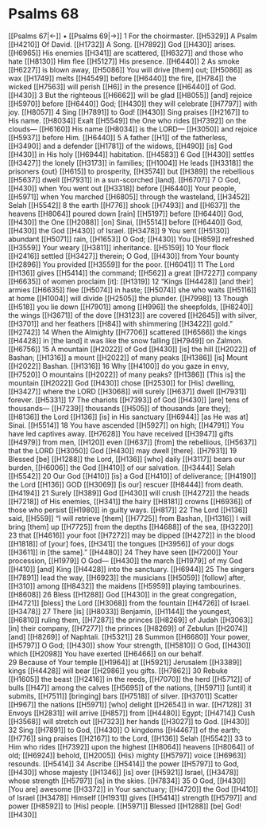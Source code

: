 # Psalms 68
[[Psalms 67|←]] • [[Psalms 69|→]]
1 For the choirmaster. [[H5329]] A Psalm [[H4210]] Of David. [[H1732]] A Song. [[H7892]] God [[H430]] arises. [[H6965]] His enemies [[H341]] are scattered, [[H6327]] and those who hate [[H8130]] Him flee [[H5127]] His presence. [[H6440]] 
2 As smoke [[H6227]] is blown away, [[H5086]] You will drive [them] out; [[H5086]] as wax [[H1749]] melts [[H4549]] before [[H6440]] the fire, [[H784]] the wicked [[H7563]] will perish [[H6]] in the presence [[H6440]] of God. [[H430]] 
3 But the righteous [[H6662]] will be glad [[H8055]] [and] rejoice [[H5970]] before [[H6440]] God; [[H430]] they will celebrate [[H7797]] with joy. [[H8057]] 
4 Sing [[H7891]] to God! [[H430]] Sing praises [[H2167]] to His name. [[H8034]] Exalt [[H5549]] the One who rides [[H7392]] on the clouds— [[H6160]] His name [[H8034]] is the LORD— [[H3050]] and rejoice [[H5937]] before Him. [[H6440]] 
5 A father [[H1]] of the fatherless, [[H3490]] and a defender [[H1781]] of the widows, [[H490]] [is] God [[H430]] in His holy [[H6944]] habitation. [[H4583]] 
6 God [[H430]] settles [[H3427]] the lonely [[H3173]] in families; [[H1004]] He leads [[H3318]] the prisoners {out} [[H615]] to prosperity, [[H3574]] but [[H389]] the rebellious [[H5637]] dwell [[H7931]] in a sun-scorched [land]. [[H6707]] 
7 O God, [[H430]] when You went out [[H3318]] before [[H6440]] Your people, [[H5971]] when You marched [[H6805]] through the wasteland, [[H3452]] Selah [[H5542]] 
8 the earth [[H776]] shook [[H7493]] and [[H637]] the heavens [[H8064]] poured down [rain] [[H5197]] before [[H6440]] God, [[H430]] the One [[H2088]] [on] Sinai, [[H5514]] before [[H6440]] God, [[H430]] the God [[H430]] of Israel. [[H3478]] 
9 You sent [[H5130]] abundant [[H5071]] rain, [[H1653]] O God; [[H430]] You [[H859]] refreshed [[H3559]] Your weary [[H3811]] inheritance. [[H5159]] 
10 Your flock [[H2416]] settled [[H3427]] therein;  O God, [[H430]] from Your bounty [[H2896]] You provided [[H3559]] for the poor. [[H6041]] 
11 The Lord [[H136]] gives [[H5414]] the command; [[H562]] a great [[H7227]] company [[H6635]] of women proclaim [it]: [[H1319]] 
12 “Kings [[H4428]] [and their] armies [[H6635]] flee [[H5074]] in haste; [[H5074]] she who waits [[H5116]] at home [[H1004]] will divide [[H2505]] the plunder. [[H7998]] 
13 Though [[H518]] you lie down [[H7901]] among [[H996]] the sheepfolds, [[H8240]] the wings [[H3671]] of the dove [[H3123]] are covered [[H2645]] with silver, [[H3701]] and her feathers [[H84]] with shimmering [[H3422]] gold.” [[H2742]] 
14 When the Almighty [[H7706]] scattered [[H6566]] the kings [[H4428]] in [the land]  it was like the snow falling [[H7949]] on Zalmon. [[H6756]] 
15 A mountain [[H2022]] of God [[H430]] [is] the hill [[H2022]] of Bashan; [[H1316]] a mount [[H2022]] of many peaks [[H1386]] [is] Mount [[H2022]] Bashan. [[H1316]] 
16 Why [[H4100]] do you gaze in envy, [[H7520]] O mountains [[H2022]] of many peaks? [[H1386]] [This is] the mountain [[H2022]] God [[H430]] chose [[H2530]] for [His] dwelling, [[H3427]] where the LORD [[H3068]] will surely [[H637]] dwell [[H7931]] forever. [[H5331]] 
17 The chariots [[H7393]] of God [[H430]] [are] tens of thousands— [[H7239]] thousands [[H505]] of thousands [are they]; [[H8136]] the Lord [[H136]] [is] in  His sanctuary [[H6944]] [as He was at] Sinai. [[H5514]] 
18 You have ascended [[H5927]] on high; [[H4791]] You have led captives away. [[H7628]] You have received [[H3947]] gifts [[H4979]] from men, [[H120]] even [[H637]] [from] the rebellious, [[H5637]] that the LORD [[H3050]] God [[H430]] may dwell [there]. [[H7931]] 
19 Blessed [be] [[H1288]] the Lord, [[H136]] [who] daily [[H3117]] bears our burden, [[H6006]] the God [[H410]] of our salvation. [[H3444]] Selah [[H5542]] 
20 Our God [[H410]] [is] a God [[H410]] of deliverance; [[H4190]] the Lord [[H136]] GOD [[H3069]] [is our] rescuer [[H8444]] from death. [[H4194]] 
21 Surely [[H389]] God [[H430]] will crush [[H4272]] the heads [[H7218]] of His enemies, [[H341]] the hairy [[H8181]] crowns [[H6936]] of those who persist [[H1980]] in guilty ways. [[H817]] 
22 The Lord [[H136]] said, [[H559]] “I will retrieve [them] [[H7725]] from Bashan, [[H1316]] I will bring [them] up [[H7725]] from the depths [[H4688]] of the sea, [[H3220]] 
23 that [[H4616]] your foot [[H7272]] may be dipped [[H4272]] in the blood [[H1818]] of [your] foes, [[H341]] the tongues [[H3956]] of your dogs [[H3611]] in [the same].” [[H4480]] 
24 They have seen [[H7200]] Your procession, [[H1979]] O God— [[H430]] the march [[H1979]] of my God [[H410]] [and] King [[H4428]] into the sanctuary. [[H6944]] 
25 The singers [[H7891]] lead the way, [[H6923]] the musicians [[H5059]] [follow] after, [[H310]] among [[H8432]] the maidens [[H5959]] playing tambourines. [[H8608]] 
26 Bless [[H1288]] God [[H430]] in the great congregation, [[H4721]] [bless] the Lord [[H3068]] from the fountain [[H4726]] of Israel. [[H3478]] 
27 There [is] [[H8033]] Benjamin, [[H1144]] the youngest, [[H6810]] ruling them, [[H7287]] the princes [[H8269]] of Judah [[H3063]] [in] their company, [[H7277]] the princes [[H8269]] of Zebulun [[H2074]] [and] [[H8269]] of Naphtali. [[H5321]] 
28 Summon [[H6680]] Your power, [[H5797]] O God; [[H430]] show Your strength, [[H5810]] O God, [[H430]] which [[H2098]] You have exerted [[H6466]] on our behalf.  
29 Because of Your temple [[H1964]] at [[H5921]] Jerusalem [[H3389]] kings [[H4428]] will bear [[H2986]] you  gifts. [[H7862]] 
30 Rebuke [[H1605]] the beast [[H2416]] in the reeds, [[H7070]] the herd [[H5712]] of bulls [[H47]] among the calves [[H5695]] of the nations, [[H5971]] [until] it submits, [[H7511]] [bringing] bars [[H7518]] of silver. [[H3701]] Scatter [[H967]] the nations [[H5971]] [who] delight [[H2654]] in war. [[H7128]] 
31 Envoys [[H2831]] will arrive [[H857]] from [[H4480]] Egypt; [[H4714]] Cush [[H3568]] will stretch out [[H7323]] her hands [[H3027]] to God. [[H430]] 
32 Sing [[H7891]] to God, [[H430]] O kingdoms [[H4467]] of the earth; [[H776]] sing praises [[H2167]] to the Lord, [[H136]] Selah [[H5542]] 
33 to Him who rides [[H7392]] upon the highest [[H8064]] heavens [[H8064]] of old; [[H6924]] behold, [[H2005]] {His} mighty [[H5797]] voice [[H6963]] resounds. [[H5414]] 
34 Ascribe [[H5414]] the power [[H5797]] to God, [[H430]] whose majesty [[H1346]] [is] over [[H5921]] Israel, [[H3478]] whose strength [[H5797]] [is] in the skies. [[H7834]] 
35 O God, [[H430]] [You are] awesome [[H3372]] in Your sanctuary; [[H4720]] the God [[H410]] of Israel [[H3478]] Himself [[H1931]] gives [[H5414]] strength [[H5797]] and power [[H8592]] to [His] people. [[H5971]] Blessed [[H1288]] [be] God! [[H430]] 
